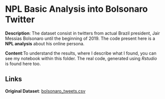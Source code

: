 # NPL Basic Analysis into Bolsonaro Twitter
**Description**: The dataset consist in twitters from actual Brazil president, Jair Messias Bolsonaro until the beginning of 2019. The code present here is a **NPL analysis** about his online persona.

**Content**:To understand the results, where I describe what I found, you can see my notebook within this folder. The real code, generated using *Rstudio* is found here too.

## Links
**Original Dataset**: [bolsonaro_tweets.csv](https://www.kaggle.com/lgmoneda/jair-bolsonaro-twitter-data)
